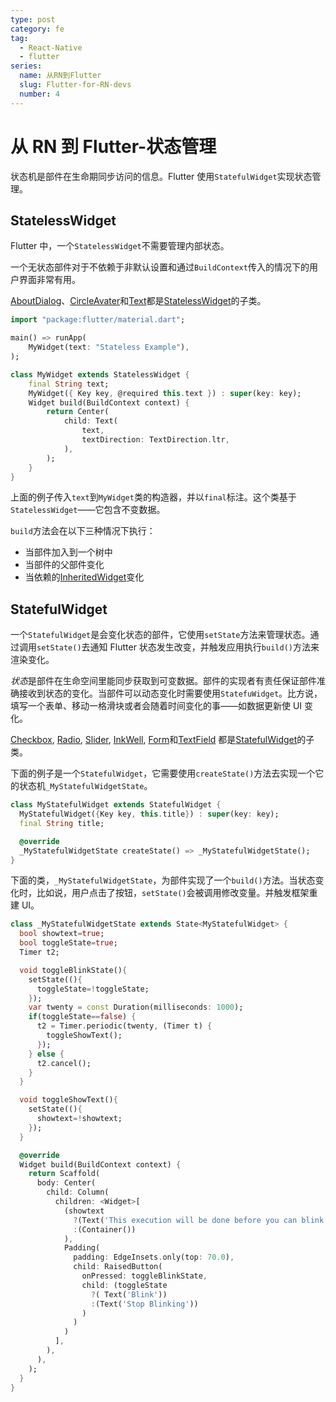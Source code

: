 ```yaml
---
type: post
category: fe
tag:
  - React-Native
  - flutter
series:
  name: 从RN到Flutter
  slug: Flutter-for-RN-devs
  number: 4
---
```


# 从 RN 到 Flutter-状态管理

状态机是部件在生命期同步访问的信息。Flutter 使用`StatefulWidget`实现状态管理。

## StatelessWidget

Flutter 中，一个`StatelessWidget`不需要管理内部状态。

一个无状态部件对于不依赖于非默认设置和通过`BuildContext`传入的情况下的用户界面非常有用。

[AboutDialog](https://api.flutter.dev/flutter/material/AboutDialog-class.html)、[CircleAvater](https://api.flutter.dev/flutter/material/CircleAvatar-class.html)和[Text](https://api.flutter.dev/flutter/widgets/Text-class.html)都是[StatelessWidget](https://api.flutter.dev/flutter/widgets/StatelessWidget-class.html)的子类。

```dart
import "package:flutter/material.dart";

main() => runApp(
    MyWidget(text: "Stateless Example"),
);

class MyWidget extends StatelessWidget {
    final String text;
    MyWidget({ Key key, @required this.text }) : super(key: key);
    Widget build(BuildContext context) {
        return Center(
            child: Text(
                text,
                textDirection: TextDirection.ltr,
            ),
        );
    }
}
```

上面的例子传入`text`到`MyWidget`类的构造器，并以`final`标注。这个类基于`StatelessWidget`——它包含不变数据。

`build`方法会在以下三种情况下执行：

- 当部件加入到一个树中
- 当部件的父部件变化
- 当依赖的[InheritedWidget](https://api.flutter.dev/flutter/widgets/InheritedWidget-class.html)变化

## StatefulWidget

一个`StatefulWidget`是会变化状态的部件，它使用`setState`方法来管理状态。通过调用`setState()`去通知 Flutter 状态发生改变，并触发应用执行`build()`方法来渲染变化。

*状态*是部件在生命空间里能同步获取到可变数据。部件的实现者有责任保证部件准确接收到状态的变化。当部件可以动态变化时需要使用`StatefuWidget`。比方说，填写一个表单、移动一格滑块或者会随着时间变化的事——如数据更新使 UI 变化。

[Checkbox](https://api.flutter.dev/flutter/material/Checkbox-class.html), [Radio](https://api.flutter.dev/flutter/material/Radio-class.html), [Slider](https://api.flutter.dev/flutter/material/Slider-class.html), [InkWell](https://api.flutter.dev/flutter/material/InkWell-class.html), [Form](https://api.flutter.dev/flutter/widgets/Form-class.html)和[TextField](https://api.flutter.dev/flutter/material/TextField-class.html)
都是[StatefulWidget](https://api.flutter.dev/flutter/widgets/StatefulWidget-class.html)的子类。

下面的例子是一个`StatefulWidget`，它需要使用`createState()`方法去实现一个它的状态机`_MyStatefulWidgetState`。

```dart
class MyStatefulWidget extends StatefulWidget {
  MyStatefulWidget({Key key, this.title}) : super(key: key);
  final String title;

  @override
  _MyStatefulWidgetState createState() => _MyStatefulWidgetState();
}
```

下面的类，`_MyStatefulWidgetState`，为部件实现了一个`build()`方法。当状态变化时，比如说，用户点击了按钮，`setState()`会被调用修改变量。并触发框架重建 UI。

```dart
class _MyStatefulWidgetState extends State<MyStatefulWidget> {
  bool showtext=true;
  bool toggleState=true;
  Timer t2;

  void toggleBlinkState(){
    setState((){
      toggleState=!toggleState;
    });
    var twenty = const Duration(milliseconds: 1000);
    if(toggleState==false) {
      t2 = Timer.periodic(twenty, (Timer t) {
        toggleShowText();
      });
    } else {
      t2.cancel();
    }
  }

  void toggleShowText(){
    setState((){
      showtext=!showtext;
    });
  }

  @override
  Widget build(BuildContext context) {
    return Scaffold(
      body: Center(
        child: Column(
          children: <Widget>[
            (showtext
              ?(Text('This execution will be done before you can blink.'))
              :(Container())
            ),
            Padding(
              padding: EdgeInsets.only(top: 70.0),
              child: RaisedButton(
                onPressed: toggleBlinkState,
                child: (toggleState
                  ?( Text('Blink'))
                  :(Text('Stop Blinking'))
                )
              )
            )
          ],
        ),
      ),
    );
  }
}
```
